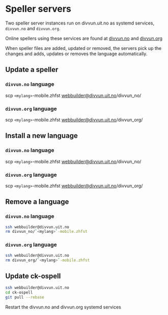 # Speller servers

Two speller server instances run on divvun.uit.no as systemd services, `divvun.no`
and `divvun.org`.

Online spellers using these services are found at
[divvun.no](https://divvun.no/korrektur/speller-demo.html) and
[divvun.org](https://divvun.org/proofing/online-speller.html)

When speller files are added, updated or removed, the servers pick up the changes and adds, updates or removes the language automatically.

## Update a speller

### `divvun.no` language

scp `<mylang>`-mobile.zhfst webbuilder@divvun.uit.no/divvun_no/

### `divvun.org` language

scp `<mylang>`-mobile.zhfst webbuilder@divvun.uit.no/divvun_org/

## Install a new language

### `divvun.no` language

scp `<mylang>`-mobile.zhfst webbuilder@divvun.uit.no/divvun_no/

### `divvun.org` language

scp `<mylang>`-mobile.zhfst webbuilder@divvun.uit.no/divvun_org/

## Remove a language

### `divvun.no` language
```bash
ssh webbuilder@divvun.uit.no
rm divvun_no/`<mylang>`-mobile.zhfst
```

### `divvun.org` language
```bash
ssh webbuilder@divvun.uit.no
rm divvun_org/`<mylang>`-mobile.zhfst
```

## Update ck-ospell

```bash
ssh webbuilder@divvun.uit.no
cd ck-ospell
git pull --rebase
```

Restart the divvun.no and divvun.org systemd services
